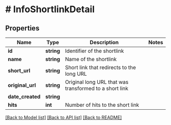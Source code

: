 # # InfoShortlinkDetail

## Properties

Name | Type | Description | Notes
------------ | ------------- | ------------- | -------------
**id** | **string** | Identifier of the shortlink |
**name** | **string** | Name of the shortlink |
**short_url** | **string** | Short link that redirects to the long URL |
**original_url** | **string** | Original long URL that was transformed to a short link |
**date_created** | **string** |  |
**hits** | **int** | Number of hits to the short link |

[[Back to Model list]](../../README.md#models) [[Back to API list]](../../README.md#endpoints) [[Back to README]](../../README.md)
